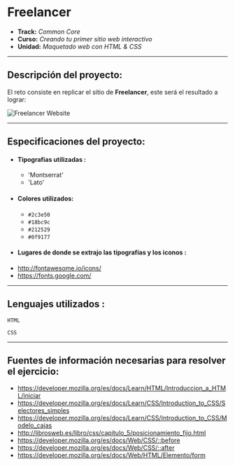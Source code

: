 # Freelancer

* **Track:** _Common Core_
* **Curso:** _Creando tu primer sitio web interactivo_
* **Unidad:** _Maquetado web con HTML & CSS_

***


## Descripción del proyecto:

El reto consiste en replicar el sitio de **Freelancer**, este será el resultado
a lograr:

![Freelancer Website](docs/fullpage.png)
***
## Especificaciones del proyecto:

* #### Tipografias utilizadas :
  * 'Montserrat'
  * 'Lato'   
* #### Colores utilizados:
  *  `#2c3e50`  
  *  `#18bc9c`
  *  `#212529`
  *  `#0f9177`    
*  #### Lugares de donde se extrajo las tipografías y los iconos :  
  * http://fontawesome.io/icons/  
  * https://fonts.google.com/

***
## Lenguajes utilizados :

~~~
HTML
~~~
~~~
CSS
~~~    
***
## Fuentes de información necesarias para resolver el ejercicio:

* https://developer.mozilla.org/es/docs/Learn/HTML/Introduccion_a_HTML/iniciar
* https://developer.mozilla.org/es/docs/Learn/CSS/Introduction_to_CSS/Selectores_simples
* https://developer.mozilla.org/es/docs/Learn/CSS/Introduction_to_CSS/Modelo_cajas
* http://librosweb.es/libro/css/capitulo_5/posicionamiento_fijo.html  
* https://developer.mozilla.org/es/docs/Web/CSS/::before
* https://developer.mozilla.org/es/docs/Web/CSS/::after
* https://developer.mozilla.org/es/docs/Web/HTML/Elemento/form

